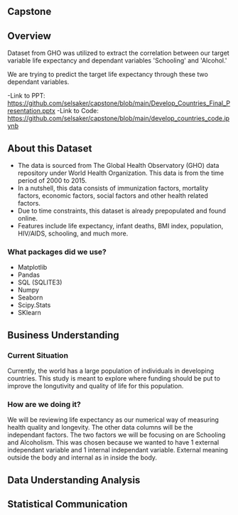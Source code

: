 ## Capstone 

## Overview
Dataset from GHO was utilized to extract the correlation between our target variable life expectancy and dependant variables 'Schooling' and 'Alcohol.'

We are trying to predict the target life expectancy through these two dependant variables.

-Link to PPT: https://github.com/selsaker/capstone/blob/main/Develop_Countries_Final_Presentation.pptx
-Link to Code: https://github.com/selsaker/capstone/blob/main/develop_countries_code.ipynb

## About this Dataset
- The data is sourced from The Global Health Observatory (GHO) data repository under World Health Organization.
This data is from the time period of 2000 to 2015.
- In a nutshell, this data consists of immunization factors, mortality factors, economic factors, social factors and other health related factors.
- Due to time constraints, this dataset is already prepopulated and found online.
- Features include life expectancy, infant deaths, BMI index, population, HIV/AIDS, schooling, and much more.


### What packages did we use?
 - Matplotlib
 - Pandas
 - SQL (SQLITE3)
 - Numpy
 - Seaborn
 - Scipy.Stats
 - SKlearn
 
 ## Business Understanding
### Current Situation 
Currently, the world has a large population of individuals in developing countries. This study is meant to explore where funding should be put to improve the longutivity and quality of life for this population.

### How are we doing it?
We will be reviewing life expectancy as our numerical way of measuring health quality and longevity. The other data columns will be the independant factors. The two factors we will be focusing on are Schooling and Alcoholism. This was chosen because we wanted to have 1 external independant variable and 1 internal independant variable. External meaning outside the body and internal as in inside the body. 

## Data Understanding Analysis 


## Statistical Communication 
